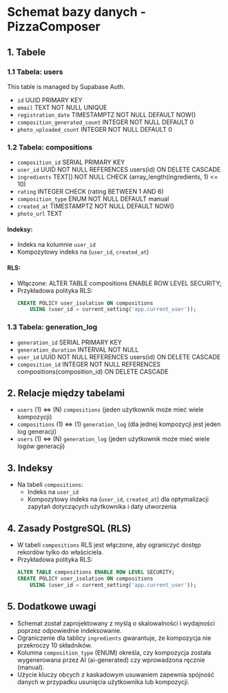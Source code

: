 # Schemat bazy danych - PizzaComposer

## 1. Tabele

### 1.1 Tabela: users

This table is managed by Supabase Auth.

- `id` UUID PRIMARY KEY
- `email` TEXT NOT NULL UNIQUE
- `registration_date` TIMESTAMPTZ NOT NULL DEFAULT NOW()
- `composition_generated_count` INTEGER NOT NULL DEFAULT 0
- `photo_uploaded_count` INTEGER NOT NULL DEFAULT 0

### 1.2 Tabela: compositions
- `composition_id` SERIAL PRIMARY KEY
- `user_id` UUID NOT NULL REFERENCES users(id) ON DELETE CASCADE
- `ingredients` TEXT[] NOT NULL CHECK (array_length(ingredients, 1) <= 10)
- `rating` INTEGER CHECK (rating BETWEEN 1 AND 6)
- `composition_type` ENUM NOT NULL DEFAULT manual
- `created_at` TIMESTAMPTZ NOT NULL DEFAULT NOW()
- `photo_url` TEXT

#### Indeksy:
- Indeks na kolumnie `user_id`
- Kompozytowy indeks na (`user_id`, `created_at`)

#### RLS:
- Włączone: ALTER TABLE compositions ENABLE ROW LEVEL SECURITY;
- Przykładowa polityka RLS:
  ```sql
  CREATE POLICY user_isolation ON compositions
      USING (user_id = current_setting('app.current_user'));
  ```

### 1.3 Tabela: generation_log
- `generation_id` SERIAL PRIMARY KEY
- `generation_duration` INTERVAL NOT NULL
- `user_id` UUID NOT NULL REFERENCES users(id) ON DELETE CASCADE
- `composition_id` INTEGER NOT NULL REFERENCES compositions(composition_id) ON DELETE CASCADE

## 2. Relacje między tabelami
- `users` (1) ⇔ (N) `compositions` (jeden użytkownik może mieć wiele kompozycji)
- `compositions` (1) ⇔ (1) `generation_log` (dla jednej kompozycji jest jeden log generacji)
- `users` (1) ⇔ (N) `generation_log` (jeden użytkownik może mieć wiele logów generacji)

## 3. Indeksy
- Na tabeli `compositions`:
  - Indeks na `user_id`
  - Kompozytowy indeks na (`user_id`, `created_at`) dla optymalizacji zapytań dotyczących użytkownika i daty utworzenia

## 4. Zasady PostgreSQL (RLS)
- W tabeli `compositions` RLS jest włączone, aby ograniczyć dostęp rekordów tylko do właściciela.
- Przykładowa polityka RLS:
  ```sql
  ALTER TABLE compositions ENABLE ROW LEVEL SECURITY;
  CREATE POLICY user_isolation ON compositions
      USING (user_id = current_setting('app.current_user'));
  ```

## 5. Dodatkowe uwagi
- Schemat został zaprojektowany z myślą o skalowalności i wydajności poprzez odpowiednie indeksowanie.
- Ograniczenie dla tablicy `ingredients` gwarantuje, że kompozycja nie przekroczy 10 składników.
- Kolumna `composition_type` (ENUM) określa, czy kompozycja została wygenerowana przez AI (ai-generated) czy wprowadzona ręcznie (manual).
- Użycie kluczy obcych z kaskadowym usuwaniem zapewnia spójność danych w przypadku usunięcia użytkownika lub kompozycji. 